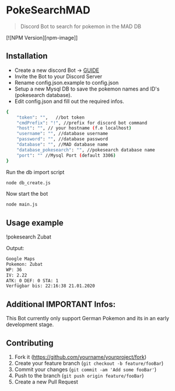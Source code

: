 # PokeSearchMAD
> Discord Bot to search for pokemon in the MAD DB

[![NPM Version][npm-image]]

## Installation

- Create a new discord Bot -> [GUIDE](https://discordpy.readthedocs.io/en/latest/discord.html)
- Invite the Bot to your Discord Server
- Rename config.json.example to config.json
- Setup a new Mysql DB to save the pokemon names and ID's (pokesearch database).
- Edit config.json and fill out the required infos.


```sh
{ 
	"token": "",   //bot token
	"cmdPrefix": "!", //prefix for discord bot command
	"host": "", // your hostname (f.e localhost)
    "username": "", //database username
    "password": "", //database password
    "database": "", //MAD database name
    "database_pokesearch": "", //pokesearch database name
    "port": "" //Mysql Port (default 3306)
}
```

Run the db import script

```sh
node db_create.js
```

Now start the bot

```sh
node main.js
```

## Usage example

!pokesearch Zubat

Output:

```sh
Google Maps
Pokemon: Zubat
WP: 36
IV: 2.22
ATK: 0 DEF: 0 STA: 1
Verfügbar bis: 22:16:38 21.01.2020
```

## Additional IMPORTANT Infos:
This Bot currently only support German Pokemon and its in an early development stage.


## Contributing

1. Fork it (<https://github.com/yourname/yourproject/fork>)
2. Create your feature branch (`git checkout -b feature/fooBar`)
3. Commit your changes (`git commit -am 'Add some fooBar'`)
4. Push to the branch (`git push origin feature/fooBar`)
5. Create a new Pull Request
